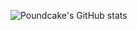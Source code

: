 ![Poundcake's GitHub stats](https://github-readme-stats.vercel.app/api?username=Poundcaked&count_private=true)
